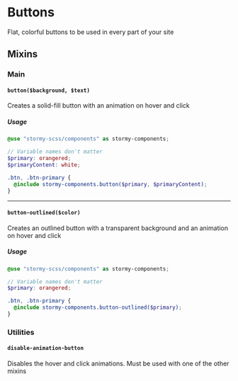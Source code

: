 # Buttons

Flat, colorful buttons to be used in every part of your site

## Mixins

### Main

#### `button($background, $text)`

Creates a solid-fill button with an animation on hover and click

##### Usage

```scss
@use "stormy-scss/components" as stormy-components;

// Variable names don't matter
$primary: orangered;
$primaryContent: white;

.btn, .btn-primary {
  @include stormy-components.button($primary, $primaryContent);
}
```

------

#### `button-outlined($color)`

Creates an outlined button with a transparent background and an animation on hover and click

##### Usage

```scss
@use "stormy-scss/components" as stormy-components;

// Variable names don't matter
$primary: orangered;

.btn, .btn-primary {
  @include stormy-components.button-outlined($primary);
}
```

### Utilities

#### `disable-animation-button`

Disables the hover and click animations. Must be used with one of the other mixins
